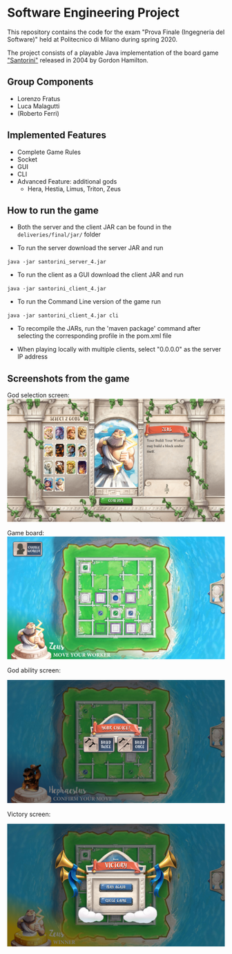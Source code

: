 # Software Engineering Project 

This repository contains the code for the exam "Prova Finale (Ingegneria del Software)" held at Politecnico di Milano during spring 2020.  
 
The project consists of a playable Java implementation of the board game ["Santorini"](https://www.youtube.com/watch?v=EZi-MZEylRQ) released in 2004 by Gordon Hamilton. 

## Group Components

- Lorenzo Fratus
- Luca Malagutti
- (Roberto Ferri)

## Implemented Features

- Complete Game Rules
- Socket
- GUI
- CLI
- Advanced Feature: additional gods 
    - Hera, Hestia, Limus, Triton, Zeus
    
## How to run the game

- Both the server and the client JAR can be found in the `deliveries/final/jar/` folder

- To run the server download the server JAR and run

`java -jar santorini_server_4.jar`

- To run the client as a GUI download the client JAR and run

`java -jar santorini_client_4.jar`

- To run the Command Line version of the game run

`java -jar santorini_client_4.jar cli`

- To recompile the JARs, run the 'maven package' command after selecting the corresponding profile in the pom.xml file

- When playing locally with multiple clients, select "0.0.0.0" as the server IP address

## Screenshots from the game 

God selection screen:
![godSelection](readme_images/god_selection.png)

Game board:
![gameBoard](readme_images/game_board.png)

God ability screen:

![godAbility](readme_images/god_ability.png)

Victory screen:

![victory](readme_images/victory_screen.png)
